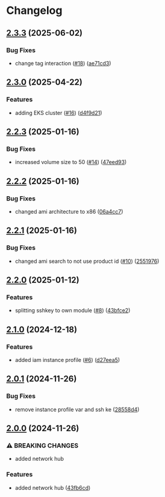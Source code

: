 # Changelog

## [2.3.3](https://github.com/PrismaCloudLabs/tfmodules/compare/v2.3.2...v2.3.3) (2025-06-02)


### Bug Fixes

* change tag interaction ([#18](https://github.com/PrismaCloudLabs/tfmodules/issues/18)) ([ae71cd3](https://github.com/PrismaCloudLabs/tfmodules/commit/ae71cd34ac2b9777a45d245aa26441917e11f8a3))

## [2.3.0](https://github.com/PrismaCloudLabs/tfmodules/compare/v2.2.3...v2.3.0) (2025-04-22)


### Features

* adding EKS cluster ([#16](https://github.com/PrismaCloudLabs/tfmodules/issues/16)) ([d4f9d21](https://github.com/PrismaCloudLabs/tfmodules/commit/d4f9d21fd4666c95f97e3663383559f038bfdd15))

## [2.2.3](https://github.com/PrismaCloudLabs/tfmodules/compare/v2.2.2...v2.2.3) (2025-01-16)


### Bug Fixes

* increased volume size to 50 ([#14](https://github.com/PrismaCloudLabs/tfmodules/issues/14)) ([47eed93](https://github.com/PrismaCloudLabs/tfmodules/commit/47eed936601b67d39582f2a8bfd73100ebaf3430))

## [2.2.2](https://github.com/PrismaCloudLabs/tfmodules/compare/v2.2.1...v2.2.2) (2025-01-16)


### Bug Fixes

* changed ami architecture to x86 ([06a4cc7](https://github.com/PrismaCloudLabs/tfmodules/commit/06a4cc71ed1a80536c6d1c5e4d52e1f26f6a9d8a))

## [2.2.1](https://github.com/PrismaCloudLabs/tfmodules/compare/v2.2.0...v2.2.1) (2025-01-16)


### Bug Fixes

* changed ami search to not use product id ([#10](https://github.com/PrismaCloudLabs/tfmodules/issues/10)) ([2551976](https://github.com/PrismaCloudLabs/tfmodules/commit/25519767ce39373c2805e4fbc948db05734ec715))

## [2.2.0](https://github.com/PrismaCloudLabs/tfmodules/compare/v2.1.0...v2.2.0) (2025-01-12)


### Features

* splitting sshkey to own module ([#8](https://github.com/PrismaCloudLabs/tfmodules/issues/8)) ([43bfce2](https://github.com/PrismaCloudLabs/tfmodules/commit/43bfce28dc32cb721e3247427da5ce7af4eaea57))

## [2.1.0](https://github.com/PrismaCloudLabs/tfmodules/compare/v2.0.1...v2.1.0) (2024-12-18)


### Features

* added iam instance profile ([#6](https://github.com/PrismaCloudLabs/tfmodules/issues/6)) ([d27eea5](https://github.com/PrismaCloudLabs/tfmodules/commit/d27eea52da3ec295d83d614816a3bf6bd8c675a6))

## [2.0.1](https://github.com/PrismaCloudLabs/tfmodules/compare/v2.0.0...v2.0.1) (2024-11-26)


### Bug Fixes

* remove instance profile var and ssh ke ([28558d4](https://github.com/PrismaCloudLabs/tfmodules/commit/28558d4692c6820807853f860666fb1e2a3efa0c))

## [2.0.0](https://github.com/PrismaCloudLabs/tfmodules/compare/v1.0.0...v2.0.0) (2024-11-26)


### ⚠ BREAKING CHANGES

* added network hub

### Features

* added network hub ([43fb6cd](https://github.com/PrismaCloudLabs/tfmodules/commit/43fb6cde99d847c8affc4ae886dcb4122528f2c5))

